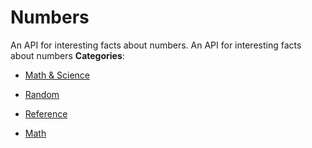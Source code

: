 # Numbers


An API for interesting facts about numbers. An API for interesting facts about numbers
**Categories**:

- [Math & Science](https://github/awesome-apis/awesome-apis#math-and-science)

- [Random](https://github/awesome-apis/awesome-apis#random)

- [Reference](https://github/awesome-apis/awesome-apis#reference)

- [Math](https://github/awesome-apis/awesome-apis#math)



